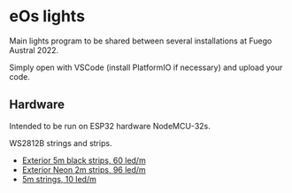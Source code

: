 eOs lights
==========

Main lights program to be shared between several installations at Fuego Austral 2022.

Simply open with VSCode (install PlatformIO if necessary) and upload your code.


Hardware
--------

Intended to be run on ESP32 hardware NodeMCU-32s.

WS2812B strings and strips.

* [Exterior 5m black strips, 60 led/m](https://www.amazon.com/gp/product/B018X04ES2/ref=ppx_yo_dt_b_asin_title_o01_s00)
* [Exterior Neon 2m strips, 96 led/m](https://www.amazon.com/-/en/ALITOVE-WS2812B-6-6-direccionable-alimentaci%C3%B3n/dp/B07WHT2VKK/)
* [5m strings, 10 led/m](https://articulo.mercadolibre.com.ar/MLA-813294474-pixel-led-rgb-full-color-ws2811-led-8mm-base-5v-03w-50-unid-_JM)
